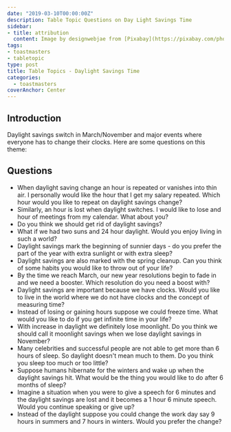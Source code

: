 ```yaml
---
date: "2019-03-10T00:00:00Z"
description: Table Topic Questions on Day Light Savings Time
sidebar:
- title: attribution
  content: Image by designwebjae from [Pixabay](https://pixabay.com/photos/eclipse-solar-eclipse-solar-sun-2666089/)
tags:
- toastmasters
- tabletopic
type: post
title: Table Topics - Daylight Savings Time
categories:
  - toastmasters
coverAnchor: Center
---
```


## Introduction

Daylight savings switch in March/November and major events where everyone has to change their clocks. Here are some questions on this theme:

## Questions

* When daylight saving change an hour is repeated or vanishes into thin air. I personally would like the hour that I get my salary repeated. Which hour would you like to repeat on daylight savings change?
* Similarly, an hour is lost when daylight switches. I would like to lose and hour of meetings from my calendar. What about you?
* Do you think we should get rid of daylight savings?
* What if we had two suns and 24 hour daylight. Would you enjoy living in such a world?
* Daylight savings mark the beginning of sunnier days - do you prefer the part of the year with extra sunlight or with extra sleep?
* Daylight savings are also marked with the spring cleanup. Can you think of some habits you would like to throw out of your life?
* By the time we reach March, our new year resolutions begin to fade in and we need a booster. Which resolution do you need a boost with?
* Daylight savings are important because we have clocks. Would you like to live in the world where we do not have clocks and the concept of measuring time?
* Instead of losing or gaining hours suppose we could freeze time. What would you like to do if you get infinite time in your life?
* With increase in daylight we definitely lose moonlight. Do you think we should call it moonlight savings when we lose daylight savings in November?
* Many celebrities and successful people are not able to get more than 6 hours of sleep. So daylight doesn't mean much to them. Do you think you sleep too much or too little?
* Suppose humans hibernate for the winters and wake up when the daylight savings hit. What would be the thing you would like to do after 6 months of sleep?
* Imagine a situation when you were to give a speech for 6 minutes and the daylight savings are lost and it becomes a 1 hour 6 minute speech. Would you continue speaking or give up?
* Instead of the daylight suppose you could change the work day say 9 hours in summers and 7 hours in winters. Would you prefer the change?
